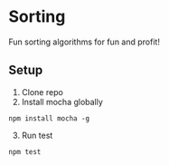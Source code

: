 # Sorting
Fun sorting algorithms for fun and profit!

## Setup
1.  Clone repo
2.  Install mocha globally
  ```shell
  npm install mocha -g
  ```
3.  Run test
  ```shell
  npm test
  ```

